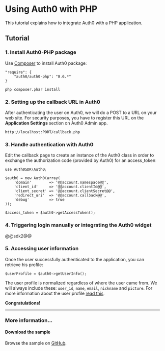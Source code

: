# Using Auth0 with PHP

This tutorial explains how to integrate Auth0 with a PHP application.

## Tutorial

### 1. Install Auth0-PHP package

Use <a target="_new" href="http://getcomposer.org/doc/01-basic-usage.md">Composer</a> to install Auth0 package:

```
"require": {
    "auth0/auth0-php": "0.6.*"
}
```

	php composer.phar install

### 2. Setting up the callback URL in Auth0

<div class="setup-callback">
<p>After authenticating the user on Auth0, we will do a POST to a URL on your web site. For security purposes, you have to register this URL  on the <strong>Application Settings</strong> section on Auth0 Admin app.</p>

<pre><code>http://localhost:PORT/callback.php</pre></code>
</div>

### 3. Handle authentication with Auth0

Edit the callback page to create an instance of the Auth0 class in order to exchange the authorization code (provided by Auth0) for an access_token:

```
use Auth0SDK\Auth0;

$auth0 = new Auth0(array(
	'domain'        => '@@account.namespace@@',
    'client_id'     => '@@account.clientId@@',
    'client_secret' => '@@account.clientSecret@@',
    'redirect_uri'  => '@@account.callback@@',
    'debug'         => true
));

$access_token = $auth0->getAccessToken();
```

### 4. Triggering login manually or integrating the Auth0 widget

@@sdk2@@

### 5. Accessing user information

Once the user successfully authenticated to the application, you can retrieve his profile:

    $userProfile = $auth0->getUserInfo();

The user profile is normalized regardless of where the user came from. We will always include these: `user_id`, `name`, `email`, `nickname` and `picture`. For more information about the user profile [read this](user-profile).


**Congratulations!**

----

### More information...

#### Download the sample

Browse the sample on <a target="_new" href="https://github.com/auth0/Auth0-PHP/tree/master/examples">GitHub</a>.
